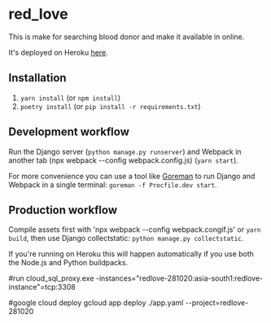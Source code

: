 # red_love
This is make for searching blood donor and make it available in online.

It's deployed on Heroku [here](http://www.redlovebd.com/donor/).

## Installation

1. `yarn install` (or `npm install`)
2. `poetry install` (or `pip install -r requirements.txt`)

## Development workflow

Run the Django server (`python manage.py runserver`) and Webpack in another tab (npx webpack --config webpack.config.js) (`yarn start`).

For more convenience you can use a tool like [Goreman](https://github.com/mattn/goreman) to run Django and Webpack in a single terminal: `goreman -f Procfile.dev start`.

## Production workflow

Compile assets first with 'npx webpack --config webpack.congif.js' or `yarn build`, then use Django collectstatic: `python manage.py collectstatic`.

If you're running on Heroku this will happen automatically if you use both the Node.js and Python buildpacks.


<!-- latest run  -->
#run
cloud_sql_proxy.exe -instances="redlove-281020:asia-south1:redlove-instance"=tcp:3308


#google cloud deploy
gcloud app deploy ./app.yaml --project=redlove-281020

